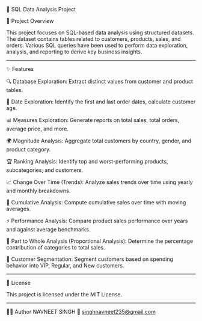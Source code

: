 
🚀 SQL Data Analysis Project

📌 Project Overview

This project focuses on SQL-based data analysis using structured datasets. The dataset contains tables related to customers, products, sales, and orders. Various SQL queries have been used to perform data exploration, analysis, and reporting to derive key business insights.
____________________________________________________________________________________________________________________________________________________________________
✨ Features

🔍 Database Exploration: Extract distinct values from customer and product tables.

📅 Date Exploration: Identify the first and last order dates, calculate customer age.

📊 Measures Exploration: Generate reports on total sales, total orders, average price, and more.

🌍 Magnitude Analysis: Aggregate total customers by country, gender, and product category.

🏆 Ranking Analysis: Identify top and worst-performing products, subcategories, and customers.

📈 Change Over Time (Trends): Analyze sales trends over time using yearly and monthly breakdowns.

🔄 Cumulative Analysis: Compute cumulative sales over time with moving averages.

⚡ Performance Analysis: Compare product sales performance over years and against average benchmarks.

🎯 Part to Whole Analysis (Proportional Analysis): Determine the percentage contribution of categories to total sales.

👥 Customer Segmentation: Segment customers based on spending behavior into VIP, Regular, and New customers.

--------------------------------------------------------------------------------------------------------------------------------------------------------------------
📜 License

This project is licensed under the MIT License.
____________________________________________________________________________________________________________________________________________________________________

👨‍💻 Author
NAVNEET SINGH
📧 singhnavneet235@gmail.com
